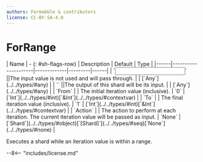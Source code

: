 ```yaml
---
authors: Formabble & contributors
license: CC-BY-SA-4.0
---
```



# ForRange

<div class="sh-parameters" markdown="1">
| Name | - {: #sh-flags-row} | Description | Default | Type |
|------|---------------------|-------------|---------|------|
| `<input>` ||The input value is not used and will pass through. | | [`Any`](../../types/#any) |
| `<output>` ||The output of this shard will be its input. | | [`Any`](../../types/#any) |
| `From` |  | The initial iteration value (inclusive). | `0` | [`Int`](../../types/#int)[`&Int`](../../types/#contextvar) |
| `To` |  | The final iteration value (inclusive). | `1` | [`Int`](../../types/#int)[`&Int`](../../types/#contextvar) |
| `Action` |  | The action to perform at each iteration. The current iteration value will be passed as input. | `None` | [`Shard`](../../types/#object)[`[Shard]`](../../types/#seq)[`None`](../../types/#none) |

</div>

Executes a shard while an iteration value is within a range.

--8<-- "includes/license.md"

